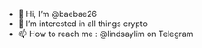- 👋 Hi, I’m @baebae26
- 👀 I’m interested in all things crypto
- 📫 How to reach me : @lindsaylim on Telegram

<!---
baebae26/baebae26 is a ✨ special ✨ repository because its `README.md` (this file) appears on your GitHub profile.
You can click the Preview link to take a look at your changes.
--->
